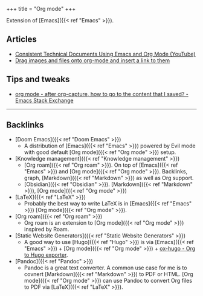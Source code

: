 +++
title = "Org mode"
+++


Extension of [Emacs]({{< ref "Emacs" >}}).

## Articles
-   [Consistent Technical Documents Using Emacs and Org Mode (YouTube)](https://www.youtube.com/watch?v=0g9BcZvQbXU)
-   [Drag images and files onto org-mode and insert a link to them](http://kitchingroup.cheme.cmu.edu/blog/2015/07/10/Drag-images-and-files-onto-org-mode-and-insert-a-link-to-them/)

## Tips and tweaks
- [org mode - after org-capture, how to go to the content that I saved? - Emacs Stack Exchange](https://emacs.stackexchange.com/questions/46661/after-org-capture-how-to-go-to-the-content-that-i-saved)

---
## Backlinks
* [Doom Emacs]({{< ref "Doom Emacs" >}})
	* A distribution of [Emacs]({{< ref "Emacs" >}}) powered by Evil mode with good default [Org mode]({{< ref "Org mode" >}}) setup.
* [Knowledge management]({{< ref "Knowledge management" >}})
	* [Org roam]({{< ref "Org roam" >}}). On top of [Emacs]({{< ref "Emacs" >}}) and [Org mode]({{< ref "Org mode" >}}). Backlinks, graph, [Markdown]({{< ref "Markdown" >}}) as well as Org support.
	* [Obsidian]({{< ref "Obsidian" >}}). [Markdown]({{< ref "Markdown" >}}), [Org mode]({{< ref "Org mode" >}})
* [LaTeX]({{< ref "LaTeX" >}})
	* Probably the best way to write LaTeX is in [Emacs]({{< ref "Emacs" >}}) [Org mode]({{< ref "Org mode" >}}).
* [Org roam]({{< ref "Org roam" >}})
	* Org roam is an extension to [Org mode]({{< ref "Org mode" >}}) inspired by Roam.
* [Static Website Generators]({{< ref "Static Website Generators" >}})
	* A good way to use [Hugo]({{< ref "Hugo" >}}) is via [Emacs]({{< ref "Emacs" >}}) + [Org mode]({{< ref "Org mode" >}}) + [ox-hugo - Org to Hugo exporter](https://ox-hugo.scripter.co/).
* [Pandoc]({{< ref "Pandoc" >}})
	* Pandoc is a great text converter. A common use case for me is to covnert [Markdown]({{< ref "Markdown" >}}) to PDF or HTML. [Org mode]({{< ref "Org mode" >}}) can use Pandoc to convert Org files to PDF via [LaTeX]({{< ref "LaTeX" >}}).

